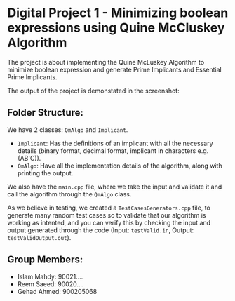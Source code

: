 # Digital Project 1 - Minimizing boolean expressions using Quine McCluskey Algorithm

The project is about implementing the Quine McLuskey Algorithm to minimize boolean expression and generate Prime Implicants and Essential Prime Implicants. 

The output of the project is demonstated in the screenshot:
[](example.jpeg)

## Folder Structure:
We have 2 classes: `QmAlgo` and `Implicant`.

- `Implicant`: Has the definitions of an implicant with all the necessary details (binary format, decimal format, implicant in characters e.g. (AB'C)).
- `QmAlgo`: Have all the implementation  details of the algorithm, along with printing the output.

We also have the `main.cpp` file, where we take the input and validate it and call the algorithm through the `QmAlgo` class.

As we believe in testing, we created a `TestCasesGenerators.cpp` file, to generate many random test cases so to validate that our algorithm is working as intented, and you can verify this by checking the input and output generated through the code (Input: `testValid.in`, Output: `testValidOutput.out`).

## Group Members: 
- Islam Mahdy: 90021....
- Reem Saeed: 90020....
- Gehad Ahmed: 900205068


